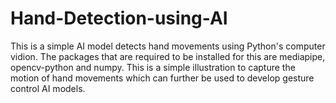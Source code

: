 # Hand-Detection-using-AI
This is a simple AI model detects hand movements using Python's computer vidion.
The packages that are required to be installed for this are mediapipe, opencv-python and numpy.
This is a simple illustration to capture the motion of hand movements which can further be used to develop gesture control AI models.
